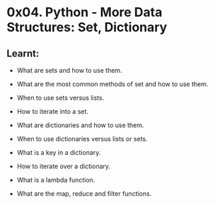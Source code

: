 # 0x04. Python - More Data Structures: Set, Dictionary

## Learnt:
- What are sets and how to use them.

- What are the most common methods of set and how to use them.

- When to use sets versus lists.

- How to iterate into a set.

- What are dictionaries and how to use them.

- When to use dictionaries versus lists or sets.

- What is a key in a dictionary.

- How to iterate over a dictionary.

- What is a lambda function.

- What are the map, reduce and filter functions.
